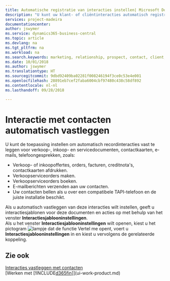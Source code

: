 ```yaml
---
title: Automatische registratie van interacties instellen| Microsoft Docs
description: "U kunt uw klant- of cliëntinteracties automatisch registreren, bijvoorbeeld voor verkoop-, inkoop- en servicedocumenten of telefoongesprekken."
services: project-madeira
documentationcenter: 
author: jswymer
ms.service: dynamics365-business-central
ms.topic: article
ms.devlang: na
ms.tgt_pltfrm: na
ms.workload: na
ms.search.keywords: marketing, relationship, prospect, contact, client, customer
ms.date: 10/01/2018
ms.author: jswymer
ms.translationtype: HT
ms.sourcegitcommit: 9dbd92409ba02281f008246194f3ce0c53e4e001
ms.openlocfilehash: 28891eb7cef2faba6004cbf97480c438c58df892
ms.contentlocale: nl-nl
ms.lasthandoff: 09/28/2018

---
```

# <a name="recording-interactions-with-contacts-automatically"></a>Interactie met contacten automatisch vastleggen
U kunt de toepassing instellen om automatisch recordinteracties vast te leggen voor verkoop-, inkoop- en servicedocumenten, contactkaarten, e-mails, telefoongesprekken, zoals:

* Verkoop- of inkoopoffertes, orders, facturen, creditnota's, contactkaarten afdrukken.
* Verkoopserviceorders maken.
* Verkoopserviceorders boeken.
* E-mailberichten verzenden aan uw contacten.
* Uw contacten bellen als u over een compatibele TAPI-telefoon en de juiste installatie beschikt.

Als u automatisch vastleggen van deze interacties wilt instellen, geeft u interactiesjablonen voor deze documenten en acties op met behulp van het venster **Interactiesjablooninstellingen**.  
Als u het venster **Interactiesjablooninstellingen** wilt openen, kiest u het pictogram ![lampje dat de functie Vertel me opent](media/ui-search/search_small.png "Vertel me wat u wilt doen"), voert u **Interactiesjablooninstellingen** in en kiest u vervolgens de gerelateerde koppeling.

## <a name="see-also"></a>Zie ook
[Interacties vastleggen met contacten](marketing-interactions.md)  
[Werken met [!INCLUDE[d365fin](includes/d365fin_md.md)]](ui-work-product.md)  

